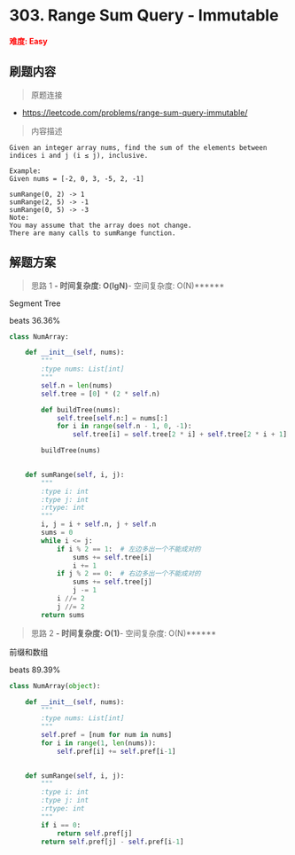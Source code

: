 # 303. Range Sum Query - Immutable

**<font color=red>难度: Easy</font>**

## 刷题内容

> 原题连接

* https://leetcode.com/problems/range-sum-query-immutable/

> 内容描述

```
Given an integer array nums, find the sum of the elements between indices i and j (i ≤ j), inclusive.

Example:
Given nums = [-2, 0, 3, -5, 2, -1]

sumRange(0, 2) -> 1
sumRange(2, 5) -> -1
sumRange(0, 5) -> -3
Note:
You may assume that the array does not change.
There are many calls to sumRange function.
```

## 解题方案

> 思路 1
******- 时间复杂度: O(lgN)******- 空间复杂度: O(N)******

Segment Tree

beats 36.36%

```python
class NumArray:

    def __init__(self, nums):
        """
        :type nums: List[int]
        """
        self.n = len(nums)
        self.tree = [0] * (2 * self.n)

        def buildTree(nums):
            self.tree[self.n:] = nums[:]
            for i in range(self.n - 1, 0, -1):
                self.tree[i] = self.tree[2 * i] + self.tree[2 * i + 1]

        buildTree(nums)
        

    def sumRange(self, i, j):
        """
        :type i: int
        :type j: int
        :rtype: int
        """
        i, j = i + self.n, j + self.n
        sums = 0
        while i <= j:
            if i % 2 == 1:  # 左边多出一个不能成对的
                sums += self.tree[i]
                i += 1
            if j % 2 == 0:  # 右边多出一个不能成对的
                sums += self.tree[j]
                j -= 1
            i //= 2
            j //= 2
        return sums
```





> 思路 2
******- 时间复杂度: O(1)******- 空间复杂度: O(N)******

前缀和数组

beats 89.39%

```python
class NumArray(object):

    def __init__(self, nums):
        """
        :type nums: List[int]
        """
        self.pref = [num for num in nums]
        for i in range(1, len(nums)):
            self.pref[i] += self.pref[i-1]
        

    def sumRange(self, i, j):
        """
        :type i: int
        :type j: int
        :rtype: int
        """
        if i == 0:
            return self.pref[j]
        return self.pref[j] - self.pref[i-1]
```

